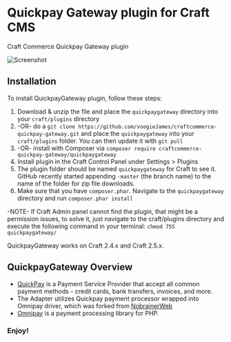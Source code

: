 # Quickpay Gateway plugin for Craft CMS

Craft Commerce Quickpay Gateway plugin

![Screenshot](resources/screenshots/plugin_logo.png)

## Installation

To install QuickpayGateway plugin, follow these steps:

1. Download & unzip the file and place the `quickpaygateway` directory into your `craft/plugins` directory
2.  -OR- do a `git clone https://github.com/voogieJames/craftcommerce-quickpay-gateway.git` and place the `quickpaygateway` into your `craft/plugins` folder.  You can then update it with `git pull`
3.  -OR- install with Composer via `composer require craftcommerce-quickpay-gateway/quickpaygateway`
4. Install plugin in the Craft Control Panel under Settings > Plugins
5. The plugin folder should be named `quickpaygateway` for Craft to see it.  GitHub recently started appending `-master` (the branch name) to the name of the folder for zip file downloads.
6. Make sure that you have `composer.phar`. Navigate to the `quickpaygateway` directory and run `composer.phar install` 

-NOTE- If Craft Admin panel cannot find the plugin, that might be a permission issues, to solve it, just navigate to the craft/plugins directory and execute the following command in your terminal: `chmod 755 quickpaygateway/` 

QuickpayGateway works on Craft 2.4.x and Craft 2.5.x.

## QuickpayGateway Overview

*   [QuickPay](https://quickpay.net/) is a Payment Service Provider that accept all common payment methods - credit cards, bank transfers, invoices, and more.
*   The Adapter utilizes Quickpay payment processor wrapped into Omnipay driver, which was forked from [NobrainerWeb](https://github.com/NobrainerWeb/omnipay-quickpay)
*   [Omnipay](https://omnipay.thephpleague.com/) is a payment processing library for PHP. 

### Enjoy!
